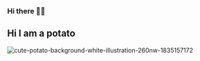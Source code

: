 ### Hi there 👋👀 

<!--
**dhrupad17/dhrupad17** is a ✨ _special_ ✨ repository because its `README.md` (this file) appears on your GitHub profile.

Here are some ideas to get you started:

- 🔭 I’m currently working on ...
- 🌱 I’m currently learning ...
- 👯 I’m looking to collaborate on ...
- 🤔 I’m looking for help with ...
- 💬 Ask me about ...
- 📫 How to reach me: ...
- 😄 Pronouns: ...
- ⚡ Fun fact: ...
-->
## Hi I am a potato
![cute-potato-background-white-illustration-260nw-1835157172](https://user-images.githubusercontent.com/91726340/142852416-4c538477-2b99-48c9-9481-1ca96db11514.jpg)
